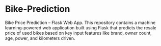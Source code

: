 # Bike-Prediction
Bike Price Prediction – Flask Web App. This repository contains a machine learning-powered web application built using Flask that predicts the resale price of used bikes based on key input features like brand, owner count, age, power, and kilometers driven.  

